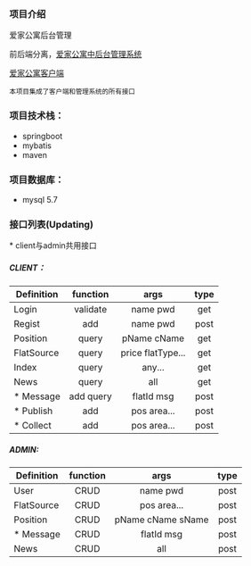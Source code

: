 
### 项目介绍

爱家公寓后台管理

前后端分离，[爱家公寓中后台管理系统](https://github.com/fikyair/house-admin) 

[爱家公寓客户端](https://github.com/fikyair/rcs-admin)

`本项目集成了客户端和管理系统的所有接口`

### 项目技术栈：
- springboot
- mybatis
- maven

### 项目数据库：
- mysql 5.7

### 接口列表(Updating)

\* client与admin共用接口

##### CLIENT：

| Definition | function      | args             | type       |
| -----------|:-------------:|:----------------:|:----------:|
|  Login     | validate      | name pwd         | get        |
|  Regist    | add           | name pwd         | post       |
|  Position  | query         | pName cName      | get        |
|  FlatSource| query         | price flatType...| get        |
|  Index     | query         | any...           | get        |
|  News      | query         | all              | get        |
|* Message   | add query     | flatId msg       | post       |
|* Publish   | add           | pos area...      | post       |
|* Collect   | add           | pos area...      | post       |

##### ADMIN:

| Definition | function      | args             | type       |
| -----------|:-------------:|:----------------:|:----------:|
| User       | CRUD          | name pwd         | post       |
| FlatSource | CRUD          | pos area...      | post       |
| Position   | CRUD          | pName cName sName| post       |
|* Message   | CRUD          | flatId msg       | post       |
| News       | CRUD          | all              | post       |
